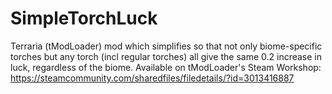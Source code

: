 # SimpleTorchLuck
Terraria (tModLoader) mod which simplifies so that not only biome-specific torches but any torch (incl regular torches) all give the same 0.2 increase in luck, regardless of the biome. Available on tModLoader's Steam Workshop: https://steamcommunity.com/sharedfiles/filedetails/?id=3013416887
